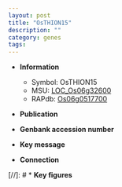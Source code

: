 ```yaml
---
layout: post
title: "OsTHION15"
description: ""
category: genes
tags: 
---
```


* **Information**  
    + Symbol: OsTHION15  
    + MSU: [LOC_Os06g32600](http://rice.uga.edu/cgi-bin/ORF_infopage.cgi?orf=LOC_Os06g32600)  
    + RAPdb: [Os06g0517700](http://rapdb.dna.affrc.go.jp/viewer/gbrowse_details/irgsp1?name=Os06g0517700)  

* **Publication**  

* **Genbank accession number**  

* **Key message**  

* **Connection**  

[//]: # * **Key figures**  


